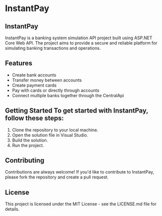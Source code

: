 # InstantPay

## InstantPay  

InstantPay is a banking system simulation API project built using ASP.NET Core Web API. The project aims to provide a secure and reliable platform for simulating banking transactions and operations.   

## Features

- Create bank accounts
- Transfer money between accounts
- Create payment cards
- Pay with cards or directly through accounts
- Connect multiple banks together through the CentralApi

## Getting Started  To get started with InstantPay, follow these steps:  

1. Clone the repository to your local machine.
2. Open the solution file in Visual Studio.
3. Build the solution.
4. Run the project.

## Contributing  

Contributions are always welcome! If you'd like to contribute to InstantPay, please fork the repository and create a pull request.  

## License  

This project is licensed under the MIT License - see the LICENSE.md file for details.
